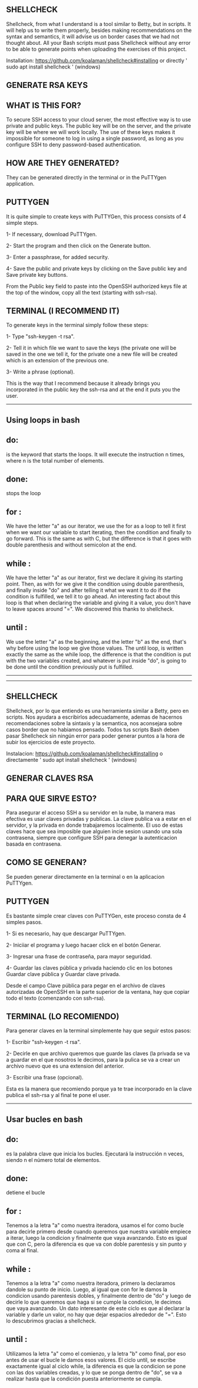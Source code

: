 SHELLCHECK
----------
Shellcheck, from what I understand is a tool similar to Betty, but in scripts. It will help us to write them properly, besides making recommendations on the syntax and semantics, it will advise us on border cases that we had not thought about. All your Bash scripts must pass Shellcheck without any error to be able to generate points when uploading the exercises of this project.

Installation: https://github.com/koalaman/shellcheck#installing or directly ' sudo apt install shellcheck ' (windows)

GENERATE RSA KEYS 
--------------------
WHAT IS THIS FOR?
------------------
To secure SSH access to your cloud server, the most effective way is to use private and public keys. The public key will be on the server, and the private key will be where we will work locally. The use of these keys makes it impossible for someone to log in using a single password, as long as you configure SSH to deny password-based authentication.

HOW ARE THEY GENERATED?
----------------------
They can be generated directly in the terminal or in the PuTTYgen application.

PUTTYGEN
--------
It is quite simple to create keys with PuTTYGen, this process consists of 4 simple steps.

1- If necessary, download PuTTYgen.

2- Start the program and then click on the Generate button.

3- Enter a passphrase, for added security.

4- Save the public and private keys by clicking on the Save public key and Save private key buttons.

From the Public key field to paste into the OpenSSH authorized keys file at the top of the window, copy all the text (starting with ssh-rsa).

TERMINAL (I RECOMMEND IT)
---------
To generate keys in the terminal simply follow these steps:

1- Type "ssh-keygen -t rsa".

2- Tell it in which file we want to save the keys (the private one will be saved in the one we tell it, for the private one a new file will be created which is an extension of the previous one.

3- Write a phrase (optional).

This is the way that I recommend because it already brings you incorporated in the public key the ssh-rsa and at the end it puts you the user.

-------------------------------------------------------------------------------------------------------------

Using loops in bash
--------------------

do:
----
is the keyword that starts the loops. It will execute the instruction n times, where n is the total number of elements.

done:
-----
stops the loop

for :
-----
We have the letter "a" as our iterator, we use the for as a loop to tell it first when we want our variable to start iterating, then the condition and finally to go forward. This is the same as with C, but the difference is that it goes with double parenthesis and without semicolon at the end.

while :
-------
We have the letter "a" as our iterator, first we declare it giving its starting point. Then, as with for we give it the condition using double parenthesis, and finally inside "do" and after telling it what we want it to do if the condition is fulfilled, we tell it to go ahead. An interesting fact about this loop is that when declaring the variable and giving it a value, you don't have to leave spaces around "=". We discovered this thanks to shellcheck.

until :
-------
We use the letter "a" as the beginning, and the letter "b" as the end, that's why before using the loop we give those values. The until loop, is written exactly the same as the while loop, the difference is that the condition is put with the two variables created, and whatever is put inside "do", is going to be done until the condition previously put is fulfilled.

--------------------------------------------------------------
---------------------------------------------------------------

SHELLCHECK
-----------
Shellcheck, por lo que entiendo es una herramienta similar a Betty, pero en scripts. Nos ayudara a escribirlos adecuadamente, ademas de hacernos recomendaciones sobre la sintaxis y la semantica, nos aconsejara sobre casos border que no habiamos pensado. Todos tus scripts Bash deben pasar Shellcheck sin ningún error para poder generar puntos a la hora de subir los ejercicios de este proyecto.

Instalacion: https://github.com/koalaman/shellcheck#installing o directamente ' sudo apt install shellcheck ' (windows)

GENERAR CLAVES RSA
--------------------
PARA QUE SIRVE ESTO?
-----------------------
Para asegurar el acceso SSH a su servidor en la nube, la manera mas efectiva es usar claves privadas y publicas. La clave publica va a estar en el servidor, y la privada en donde trabajaremos localmente. El uso de estas claves hace que sea imposible que alguien incie sesion usando una sola contrasena, siempre que configure SSH para denegar la autenticacion basada en contrasena.

COMO SE GENERAN?
----------------
Se pueden generar directamente en la terminal o en la aplicacion PuTTYgen.

PUTTYGEN
---------
Es bastante simple crear claves con PuTTYGen, este proceso consta de 4 simples pasos. 

1- Si es necesario, hay que descargar PuTTYgen.

2- Iniciiar el programa y luego hacaer click en el botón Generar.

3- Ingresar una frase de contraseña, para mayor seguridad.

4- Guardar las claves pública y privada haciendo clic en los botones Guardar clave pública y Guardar clave privada.

Desde el campo Clave pública para pegar en el archivo de claves autorizadas de OpenSSH en la parte superior de la ventana, hay que copiar todo el texto (comenzando con ssh-rsa).

TERMINAL (LO RECOMIENDO)
---------
Para generar claves en la terminal simplemente hay que seguir estos pasos:

1- Escribir "ssh-keygen -t rsa".

2- Decirle en que archivo queremos que guarde las claves (la privada se va a guardar en el que nosotros le decimos, para la pulica se va a crear un archivo nuevo que es una extension del anterior.

3- Escribir una frase (opcional).

Esta es la manera que recomiendo porque ya te trae incorporado en la clave publica el ssh-rsa y al final te pone el user.

---------------------------------------------------------------------

Usar bucles en bash
--------------------

do:
----
es la palabra clave que inicia los bucles. Ejecutará la instrucción n veces, siendo n el número total de elementos.

done:
-----
detiene el bucle

for :
-----
Tenemos a la letra "a" como nuestra iteradora, usamos el for como bucle para decirle primero desde cuando queremos que nuestra variable empiece a iterar, luego la condicion y finalmente que vaya avanzando. Esto es igual que con C, pero la diferencia es que va con doble parentesis y sin punto y coma al final.

while :
-------
Tenemos a la letra "a" como nuestra iteradora, primero la declaramos dandole su punto de inicio. Luego, al igual que con for le damos la condicion usando parentesis dobles, y finalmente dentro de "do" y luego de decirle lo que queremos que haga si se cumple la condicion, le decimos que vaya avanzando. Un dato interesante de este ciclo es que al declarar la variable y darle un valor, no hay que dejar espacios alrededor de "=". Esto lo descubrimos gracias a shellcheck.

until :
-------
Utilizamos la letra "a" como el comienzo, y la letra "b" como final, por eso antes de usar el bucle le damos esos valores. El ciclo until, se escribe exactamente igual al ciclo while, la diferencia es que la condicion se pone con las dos variables creadas, y lo que se ponga dentro de "do", se va a realizar hasta que la condición puesta anteriormente se cumpla.
